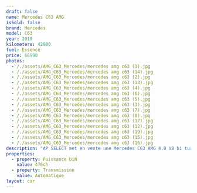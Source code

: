 ```yaml
---
draft: false
name: Mercedes C63 AMG
isSold: false
brand: Mercedes
model: C63
year: 2019
kilometers: 42900
fuel: Essence
price: 66990
photos:
  - /./assets/AMG_C63_Mercedes/mercedes amg c63 (1).jpg
  - /./assets/AMG_C63_Mercedes/mercedes amg c63 (14).jpg
  - /./assets/AMG_C63_Mercedes/mercedes amg c63 (2).jpg
  - /./assets/AMG_C63_Mercedes/mercedes amg c63 (13).jpg
  - /./assets/AMG_C63_Mercedes/mercedes amg c63 (4).jpg
  - /./assets/AMG_C63_Mercedes/mercedes amg c63 (6).jpg
  - /./assets/AMG_C63_Mercedes/mercedes amg c63 (5).jpg
  - /./assets/AMG_C63_Mercedes/mercedes amg c63 (3).jpg
  - /./assets/AMG_C63_Mercedes/mercedes amg c63 (7).jpg
  - /./assets/AMG_C63_Mercedes/mercedes amg c63 (8).jpg
  - /./assets/AMG_C63_Mercedes/mercedes amg c63 (17).jpg
  - /./assets/AMG_C63_Mercedes/mercedes amg c63 (12).jpg
  - /./assets/AMG_C63_Mercedes/mercedes amg c63 (19).jpg
  - /./assets/AMG_C63_Mercedes/mercedes amg c63 (15).jpg
  - /./assets/AMG_C63_Mercedes/mercedes amg c63 (16).jpg
description: "AP SELECT met en vente une Mercedes C63 AMG 4.0 V8 bi turbo 476ch 9 MCT Speedshift phase 2\n\nModèle du 03/2019 avec 42900km.\n\nCouleur Magni designo mat, intérieur cuir intégral AMG Performance, habillage frêne .\n\nVéhicule carte grise française \U0001F1EB\U0001F1F7 sans malus.\n\nVendu avec une garantie 12 mois\n\nLe véhicule est en parfait état avec carnet complet Mercedes et historique suivi.\n\nService moteur effectué à 42000km en août 2024 avec vidange de boîte.\n\nPneus neuf et freins a jour.\n\nÉquipements et options :\n- Boîte 9 MCT Speedschift\n- Virtual cokpit\n- Toit ouvrant panoramique\n- Pack AMG performance\n- Sièges Recaro AMG Performance\n- Suspensions AMG Performance\n- Échappement AMG Performance\n- Jantes 19\" AMG Performance\n- AMG drive select\n- Systeme audio Burmester\n- Affichage tête haute\n- Feux avant ILS\n- Intérieur finition frêne\n- Pack éclairage ambiance\n- Park assist\n- Régulateur de vitesse adaptatif\n- Front assist\n- Lane assit\n- Système de navigation NAVI\n- Caméra de recul 360\n- PDC avant/arrière de détection d'obstacles\n- Pack assistant conducteur +\n- Système d'alerte d'angles-morts\n- Soft Close Door System Keyless\n- Réglage électrique de la colonne de direction\n- Sièges électrique à mémoire\n- Sièges chauffants\n- Pédaliers sport en inox\n- Affichage multifonctions plus\n- Climatisation\n- Éclairage et essuie-glaces automatique\n- Rétroviseurs électriques et chauffants\n- Rétroviseurs int / ext Electrochrome\n- Éclairage d’ambiance\n- Marche pied aluminium AMG rétro éclairé\n\nDisponible et visible sur RDV pour acheteur sérieux.\n\nPossibilité d'une garantie 3, 6 ou 12 mois en supplément.\n\nRéalisation des démarches d'immatriculation.\n\nAP SELECT c'est des solutions de courtage et conciergerie sur mesure pour profiter librement de sa passion et de son patrimoine.\n\nPrenez le volant, AP SELECT s'occupe du reste"
properties:
  - property: Puissance DIN
    value: 476ch
  - property: Transmission
    value: Automatique
layout: car
---
```



